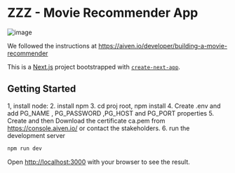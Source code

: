 # ZZZ - Movie Recommender App
![image](https://github.com/ZZZ-RecSys/ZZZ-MovieSearch-Client/assets/18610590/211c3c31-7c9e-47b9-81ef-5210c4f1ed73)


We followed the instructions at https://aiven.io/developer/building-a-movie-recommender

This is a [Next.js](https://nextjs.org/) project bootstrapped with [`create-next-app`](https://github.com/vercel/next.js/tree/canary/packages/create-next-app).

## Getting Started



1, install node:
2. install npm
3. cd proj root, npm install
4. Create .env and add PG_NAME , PG_PASSWORD ,PG_HOST and PG_PORT properties
5. Create and then Download the certificate ca.pem from https://console.aiven.io/ or contact the stakeholders.
6.  run the development server

```bash
npm run dev
```

Open [http://localhost:3000](http://localhost:3000) with your browser to see the result.
